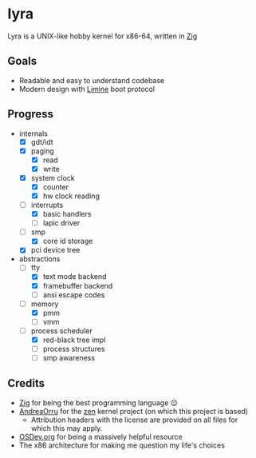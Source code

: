 # lyra

Lyra is a UNIX-like hobby kernel for x86-64, written in [Zig](https://ziglang.org/)

## Goals

- Readable and easy to understand codebase
- Modern design with [Limine](https://github.com/limine-bootloader/limine) boot protocol

## Progress

- internals
  - [x] gdt/idt
  - [x] paging
    - [x] read
    - [x] write
  - [x] system clock
    - [x] counter
    - [x] hw clock reading
  - [ ] interrupts
    - [x] basic handlers
    - [ ] lapic driver
  - [ ] smp
    - [x] core id storage
  - [x] pci device tree
- abstractions
  - [ ] tty
    - [x] text mode backend
    - [x] framebuffer backend
    - [ ] ansi escape codes
  - [ ] memory
    - [x] pmm
    - [ ] vmm
  - [ ] process scheduler
    - [x] red-black tree impl
    - [ ] process structures
    - [ ] smp awareness

## Credits

- [Zig](https://ziglang.org/) for being the best programming language 😉
- [AndreaOrru](https://github.com/AndreaOrru) for the [zen](https://github.com/AndreaOrru/zen/tree/reboot) kernel project (on which this project is based)
  - Attribution headers with the license are provided on all files for which this may apply.
- [OSDev.org](https://wiki.osdev.org/) for being a massively helpful resource
- The x86 architecture for making me question my life's choices
